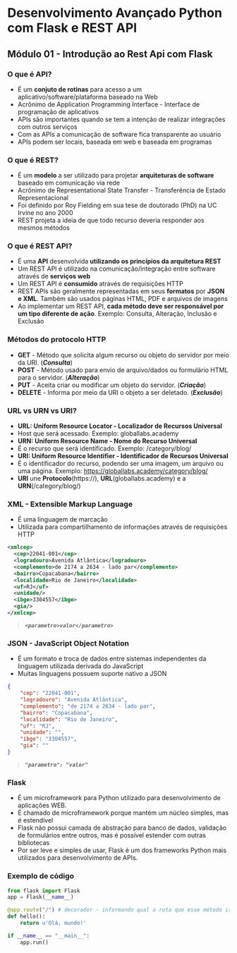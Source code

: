 # Desenvolvimento Avançado Python com Flask e REST API

## Módulo 01 - Introdução ao Rest Api com Flask

### O que é API?

* É um **conjuto de rotinas** para acesso a um aplicativo/software/plataforma baseado na Web
* Acrônimo de Application Programming Interface - Interface de programação de aplicativos
* APIs são importantes quando se tem a intenção de realizar integrações com outros serviços
* Com as APIs a comunicação de software fica transparente ao usuário
* APIs podem ser locais, baseada em web e baseada em programas

### O que é REST?

* É um **modelo** a ser utilizado para projetar **arquiteturas de software** baseado em comunicação via rede
* Acrônimo de Representational State Transfer - Transferência de Estado Representacional
* Foi definido por Roy Fielding em sua tese de doutorado (PhD) na UC Irvine no ano 2000
* REST projeta a ideia de que todo recurso deveria responder aos mesmos métodos

### O que é REST API?

* É uma **API** desenvolvida **utilizando os princípios da arquitetura REST**
* Um REST API é utilizado na comunicação/integração entre software através de **serviços web**
* Um REST API é **consumido** através de requisições HTTP
* REST APIs são geralmente representadas em seus **formatos** por **JSON e XML**. Também são usados páginas HTML, PDF e arquivos de imagens
* Ao implementar um REST API, **cada método deve ser responsável por um tipo diferente de ação**. Exemplo: Consulta, Alteração, Inclusão e Exclusão

### Métodos do protocolo HTTP

* **GET** - Método que solicita algum recurso ou objeto do servidor por meio da URI. (***Consulta***)
* **POST** - Método usado para envio de arquivo/dados ou formulário HTML para o servidor. (***Alteração***)
* **PUT** - Aceita criar ou modificar um objeto do servidor. (***Criação***)
* **DELETE** - Informa por meio da URI o objeto a ser deletado. (***Exclusão***)

### URL vs URN vs URI?

* **URL: Uniform Resource Locator - Localizador de Recursos Universal**
* Host que será acessado. Exemplo: globallabs.academy
* **URN: Uniform Resource Name - Nome do Recurso Universal**
* É o recurso que será identificado. Exemplo: /category/blog/
* **URI: Uniform Resource Identifier - Identificador de Recursos Universal**
* É o identificador do recurso, podendo ser uma imagem, um arquivo ou uma página. Exemplo: https://globallabs.academy/category/blog/
* **URI** une **Protocolo**(https://), **URL**(globallabs.academy) e a **URN**(/category/blog/)

### XML - Extensible Markup Language

* É uma linguagem de marcação
* Utilizada para compartilhamento de informações através de requisições HTTP

```xml
<xmlcep>
  <cep>22041-001</cep>
  <logradouro>Avenida Atlântica</logradouro>
  <complemento>de 2174 a 2634 - lado par</complemento>
  <bairro>Copacabana</bairro>
  <localidade>Rio de Janeiro</localidade>
  <uf>RJ</uf>
  <unidade/>
  <ibge>3304557</ibge>
  <gia/>
</xmlcep>
```

> ***`<parametro>valor</parametro>`***

### JSON - JavaScript Object Notation

* É um formato e troca de dados entre sistemas independentes da linguagem utilizada derivada do JavaScript
* Muitas linguagens possuem suporte nativo a JSON

```json
{
    "cep": "22041-001",
    "logradouro": "Avenida Atlântica",
    "complemento": "de 2174 a 2634 - lado par",
    "bairro": "Copacabana",
    "localidade": "Rio de Janeiro",
    "uf": "RJ",
    "unidade": "",
    "ibge": "3304557",
    "gia": ""
}
```

> ***`"parametro": "valor"`***

### Flask

* É um microframework para Python utilizado para desenvolvimento de aplicações WEB.
* É chamado de microframework porque mantém um núcleo simples, mas é estendível
* Flask não possui camada de abstração para banco de dados, validação de formulários entre outros, mas é possível estender com outras bibliotecas
* Por ser leve e simples de usar, Flask é um dos frameworks Python mais utilizados para desenvolvimento de APIs.

### Exemplo de código

```py
from flask import Flask
app = Flask(__name__)

@app.route("/") # decorador - informando qual a rota que esse método irá acessar
def hello():
    return u'Olá, mundo!'

if __name__ == "__main__":
    app.run()
```